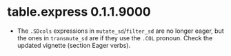 # table.express 0.1.1.9000

- The `.SDcols` expressions in `mutate_sd`/`filter_sd` are no longer eager, but the ones in
  `transmute_sd` are if they use the `.COL` pronoun. Check the updated vignette (section Eager
  verbs).

